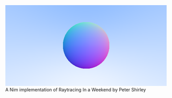 
![Output](https://raw.githubusercontent.com/samloeschen/nim-rays/master/output.png)
A Nim implementation of Raytracing In a Weekend by Peter Shirley
